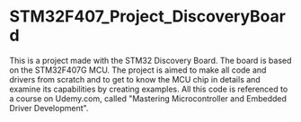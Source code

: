 # STM32F407_Project_DiscoveryBoard
This is a project made with the STM32 Discovery Board. The board is based on the STM32F407G MCU. The project is aimed to make all code and drivers from scratch and to get to know the MCU chip in details and examine its capabilities by creating examples. All this code is referenced to a course on Udemy.com, called "Mastering Microcontroller and Embedded Driver Development".
